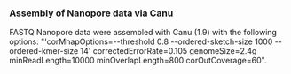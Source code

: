 ### Assembly of Nanopore data via Canu
FASTQ Nanopore data were assembled with Canu (1.9) with the following options:
"'corMhapOptions=--threshold 0.8 --ordered-sketch-size 1000 --ordered-kmer-size 14' correctedErrorRate=0.105 genomeSize=2.4g minReadLength=10000 minOverlapLength=800 corOutCoverage=60".
